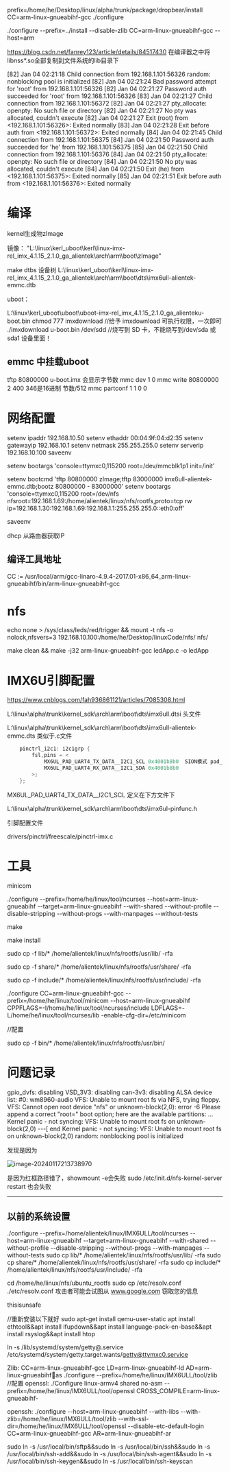 


prefix=/home/he/Desktop/linux/alpha/trunk/package/dropbear/install CC=arm-linux-gnueabihf-gcc ./configure


./configure --prefix=../install --disable-zlib CC=arm-linux-gnueabihf-gcc --host=arm



https://blog.csdn.net/fanrey123/article/details/84517430
在编译器之中将libnss*.so全部复制到文件系统的lib目录下



[82] Jan 04 02:21:18 Child connection from 192.168.1.101:56326
random: nonblocking pool is initialized
[82] Jan 04 02:21:24 Bad password attempt for 'root' from 192.168.1.101:56326
[82] Jan 04 02:21:27 Password auth succeeded for 'root' from 192.168.1.101:56326
[83] Jan 04 02:21:27 Child connection from 192.168.1.101:56372
[82] Jan 04 02:21:27 pty_allocate: openpty: No such file or directory
[82] Jan 04 02:21:27 No pty was allocated, couldn't execute
[82] Jan 04 02:21:27 Exit (root) from <192.168.1.101:56326>: Exited normally
[83] Jan 04 02:21:28 Exit before auth from <192.168.1.101:56372>: Exited normally
[84] Jan 04 02:21:45 Child connection from 192.168.1.101:56375
[84] Jan 04 02:21:50 Password auth succeeded for 'he' from 192.168.1.101:56375
[85] Jan 04 02:21:50 Child connection from 192.168.1.101:56376
[84] Jan 04 02:21:50 pty_allocate: openpty: No such file or directory
[84] Jan 04 02:21:50 No pty was allocated, couldn't execute
[84] Jan 04 02:21:50 Exit (he) from <192.168.1.101:56375>: Exited normally
[85] Jan 04 02:21:51 Exit before auth from <192.168.1.101:56376>: Exited normally










# 编译
kernel生成物zImage

镜像：
"L:\linux\kerl_uboot\kerl\linux-imx-rel_imx_4.1.15_2.1.0_ga_alientek\arch\arm\boot\zImage"

make dtbs
设备树
L:\linux\kerl_uboot\kerl\linux-imx-rel_imx_4.1.15_2.1.0_ga_alientek\arch\arm\boot\dts\imx6ull-alientek-emmc.dtb

uboot：

L:\linux\kerl_uboot\uboot\uboot-imx-rel_imx_4.1.15_2.1.0_ga_alienteku-boot.bin
chmod 777 imxdownload //给予 imxdownload 可执行权限，一次即可
./imxdownload u-boot.bin /dev/sdd //烧写到 SD 卡，不能烧写到/dev/sda 或 sda1 设备里面！

## emmc 中挂载uboot

tftp 80800000 u-boot.imx
会显示字节数
mmc dev 1 0
mmc write 80800000 2 400   346是16进制    节数/512
mmc partconf 1 1 0 0

# 网络配置

setenv ipaddr 192.168.10.50
setenv ethaddr  00:04:9f:04:d2:35
setenv gatewayip 192.168.10.1
setenv netmask 255.255.255.0
setenv serverip 192.168.10.100
saveenv

setenv bootargs 'console=ttymxc0,115200 root=/dev/mmcblk1p1 init=/init'

setenv bootcmd 'tftp 80800000 zImage;tftp 83000000 imx6ull-alientek-emmc.dtb;bootz 80800000 - 83000000'
setenv bootargs 'console=ttymxc0,115200 root=/dev/nfs nfsroot=192.168.1.69:/home/alientek/linux/nfs/rootfs,proto=tcp rw ip=192.168.1.30:192.168.1.69:192.168.1.1:255.255.255.0::eth0:off'

saveenv

dhcp
从路由器获取IP

## 编译工具地址

CC := /usr/local/arm/gcc-linaro-4.9.4-2017.01-x86_64_arm-linux-gnueabihf/bin/arm-linux-gnueabihf-gcc


# nfs

echo none > /sys/class/leds/red/trigger && mount -t nfs -o nolock,nfsvers=3 192.168.10.100:/home/he/Desktop/linuxCode/nfs/ nfs/

make clean && make -j32
arm-linux-gnueabihf-gcc ledApp.c -o ledApp






# IMX6U引脚配置

https://www.cnblogs.com/fah936861121/articles/7085308.html

L:\linux\alpha\trunk\kernel_sdk\arch\arm\boot\dts\imx6ull.dtsi  头文件

L:\linux\alpha\trunk\kernel_sdk\arch\arm\boot\dts\imx6ull-alientek-emmc.dts  类似于.c文件



```c
	pinctrl_i2c1: i2c1grp {
		fsl,pins = <
			MX6UL_PAD_UART4_TX_DATA__I2C1_SCL 0x4001b8b0  SION模式 pad_ctrl
			MX6UL_PAD_UART4_RX_DATA__I2C1_SDA 0x4001b8b0
		>;
	};
```

MX6UL_PAD_UART4_TX_DATA__I2C1_SCL 定义在下方文件下

L:\linux\alpha\trunk\kernel_sdk\arch\arm\boot\dts\imx6ul-pinfunc.h



引脚配置文件

drivers/pinctrl/freescale/pinctrl-imx.c

# 工具

minicom

./configure --prefix=/home/he/linux/tool/ncurses --host=arm-linux-gnueabihf --target=arm-linux-gnueabihf --with-shared --without-profile --disable-stripping --without-progs --with-manpages --without-tests

make

make install

sudo cp -f lib/* /home/alientek/linux/nfs/rootfs/usr/lib/ -rfa

sudo cp -f share/* /home/alientek/linux/nfs/rootfs/usr/share/ -rfa

sudo cp -f include/* /home/alientek/linux/nfs/rootfs/usr/include/ -rfa





./configure CC=arm-linux-gnueabihf-gcc --prefix=/home/he/linux/tool/minicom --host=arm-linux-gnueabihf CPPFLAGS=-I/home/he/linux/tool/ncurses/include LDFLAGS=-L/home/he/linux/tool/ncurses/lib -enable-cfg-dir=/etc/minicom 

//配置



sudo cp -f bin/* /home/alientek/linux/nfs/rootfs/usr/bin/

#  问题记录



gpio_dvfs: disabling
VSD_3V3: disabling
can-3v3: disabling
ALSA device list:
  #0: wm8960-audio
VFS: Unable to mount root fs via NFS, trying floppy.
VFS: Cannot open root device "nfs" or unknown-block(2,0): error -6
Please append a correct "root=" boot option; here are the available partitions:
...
Kernel panic - not syncing: VFS: Unable to mount root fs on unknown-block(2,0)
---[ end Kernel panic - not syncing: VFS: Unable to mount root fs on unknown-block(2,0)
random: nonblocking pool is initialized



发现是因为

![image-20240117213738970](C:/Users/he/AppData/Roaming/Typora/typora-user-images/image-20240117213738970.png)

是因为红框路径错了，showmount -e会失败  sudo /etc/init.d/nfs-kernel-server restart  也会失败

------






























## 以前的系统设置

./configure --prefix=/home/alientek/linux/IMX6ULL/tool/ncurses --host=arm-linux-gnueabihf --target=arm-linux-gnueabihf --with-shared --without-profile --disable-stripping --without-progs --with-manpages --without-tests
sudo cp lib/* /home/alientek/linux/nfs/rootfs/usr/lib/ -rfa
sudo cp share/* /home/alientek/linux/nfs/rootfs/usr/share/ -rfa
sudo cp include/* /home/alientek/linux/nfs/rootfs/usr/include/ -rfa

cd /home/he/linux/nfs/ubuntu_rootfs
sudo cp /etc/resolv.conf ./etc/resolv.conf
攻击者可能会试图从 www.google.com 窃取您的信息


thisisunsafe


//重新安装以下就好
sudo apt-get install qemu-user-static
apt install ethtool&&apt install ifupdown&&apt install language-pack-en-base&&apt install rsyslog&&apt install htop

ln -s /lib/systemd/system/getty@.service /etc/systemd/system/getty.target.wants/getty@ttymxc0.service

Zlib:
CC=arm-linux-gnueabihf-gcc LD=arm-linux-gnueabihf-ld AD=arm-linux-gnueabihfas ./configure --prefix=/home/he/linux/IMX6ULL/tool/zlib //配置
openssl:
./Configure linux-armv4 shared no-asm --prefix=/home/he/linux/IMX6ULL/tool/openssl CROSS_COMPILE=arm-linux-gnueabihf-

openssh:
./configure --host=arm-linux-gnueabihf --with-libs --with-zlib=/home/he/linux/IMX6ULL/tool/zlib --with-ssl-dir=/home/he/linux/IMX6ULL/tool/openssl --disable-etc-default-login CC=arm-linux-gnueabihf-gcc AR=arm-linux-gnueabihf-ar

sudo ln -s /usr/local/bin/sftp&&sudo ln -s /usr/local/bin/ssh&&sudo ln -s /usr/local/bin/ssh-add&&sudo ln -s /usr/local/bin/ssh-agent&&sudo ln -s /usr/local/bin/ssh-keygen&&sudo ln -s /usr/local/bin/ssh-keyscan

